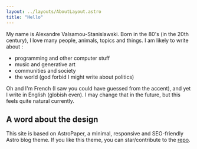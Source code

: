 ```yaml
---
layout: ../layouts/AboutLayout.astro
title: "Hello"
---
```


My name is Alexandre Valsamou-Stanislawski. Born in the 80's (in the 20th century), I love many people, animals, topics and things. I am likely to write about :

- programming and other computer stuff
- music and generative art
- communities and society
- the world (god forbid I might write about politics)

Oh and I'm French (I saw you could have guessed from the accent), and yet I write in English (globish even). I may change that in the future, but this feels quite natural currently.

## A word about the design

This site is based on AstroPaper, a minimal, responsive and SEO-friendly Astro blog theme. If you like this theme, you can star/contribute to the [repo](https://github.com/satnaing/astro-paper).
